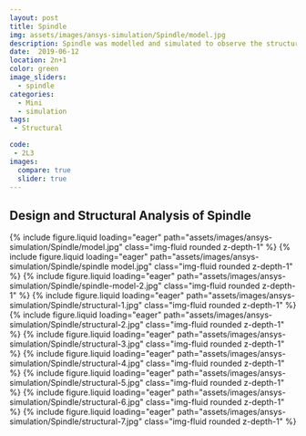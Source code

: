 ```yaml
---
layout: post
title: Spindle
img: assets/images/ansys-simulation/Spindle/model.jpg
description: Spindle was modelled and simulated to observe the structural behavior under external loads.
date:  2019-06-12
location: 2n+1
color: green
image_sliders:
  - spindle
categories:
  - Mini
  - simulation 
tags:
 - Structural

code:
 - 2L3
images:
  compare: true
  slider: true
---
```


## Design and Structural Analysis of Spindle

<swiper-container keyboard="true" navigation="true" pagination="true" pagination-clickable="true" pagination-dynamic-bullets="true" rewind="true">
    <swiper-slide>{% include figure.liquid loading="eager" path="assets/images/ansys-simulation/Spindle/model.jpg" class="img-fluid rounded z-depth-1" %}</swiper-slide>
    <swiper-slide>{% include figure.liquid loading="eager" path="assets/images/ansys-simulation/Spindle/spindle model.jpg" class="img-fluid rounded z-depth-1" %}</swiper-slide>
    <swiper-slide>{% include figure.liquid loading="eager" path="assets/images/ansys-simulation/Spindle/spindle-model-2.jpg" class="img-fluid rounded z-depth-1" %}</swiper-slide>
    <swiper-slide>{% include figure.liquid loading="eager" path="assets/images/ansys-simulation/Spindle/structural-1.jpg" class="img-fluid rounded z-depth-1" %}</swiper-slide>
    <swiper-slide>{% include figure.liquid loading="eager" path="assets/images/ansys-simulation/Spindle/structural-2.jpg" class="img-fluid rounded z-depth-1" %}</swiper-slide>
    <swiper-slide>{% include figure.liquid loading="eager" path="assets/images/ansys-simulation/Spindle/structural-3.jpg" class="img-fluid rounded z-depth-1" %}</swiper-slide>
    <swiper-slide>{% include figure.liquid loading="eager" path="assets/images/ansys-simulation/Spindle/structural-4.jpg" class="img-fluid rounded z-depth-1" %}</swiper-slide>
    <swiper-slide>{% include figure.liquid loading="eager" path="assets/images/ansys-simulation/Spindle/structural-5.jpg" class="img-fluid rounded z-depth-1" %}</swiper-slide>
    <swiper-slide>{% include figure.liquid loading="eager" path="assets/images/ansys-simulation/Spindle/structural-6.jpg" class="img-fluid rounded z-depth-1" %}</swiper-slide>
    <swiper-slide>{% include figure.liquid loading="eager" path="assets/images/ansys-simulation/Spindle/structural-7.jpg" class="img-fluid rounded z-depth-1" %}</swiper-slide>
</swiper-container>
